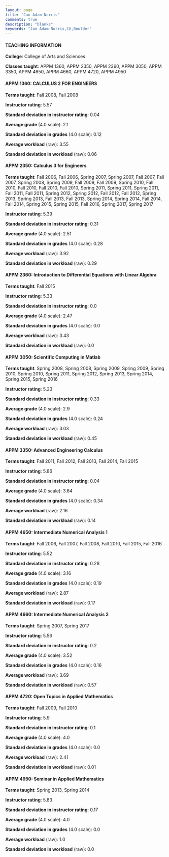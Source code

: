 ```yaml
---
layout: page
title: "Jan Adam Norris" 
comments: true
description: "blanks"
keywords: "Jan Adam Norris,CU,Boulder"
---
```

<head>
<script src="https://ajax.googleapis.com/ajax/libs/jquery/2.1.3/jquery.min.js"></script>
<script src="https://dl.dropboxusercontent.com/s/pc42nxpaw1ea4o9/highcharts.js?dl=0"></script>
<!-- <script src="../assets/js/highcharts.js"></script> -->
<style type="text/css">@font-face {
	font-family: "Bebas Neue";
	src: url(https://www.filehosting.org/file/details/544349/BebasNeue Regular.otf) format("opentype");
	}
	h1.Bebas { 
		font-family: "Bebas Neue", Verdana, Tahoma;
	}
</style>
</head>
	   
#### TEACHING INFORMATION

**College**: College of Arts and Sciences

**Classes taught**: APPM 1360, APPM 2350, APPM 2360, APPM 3050, APPM 3350, APPM 4650, APPM 4660, APPM 4720, APPM 4950

#### APPM 1360: CALCULUS 2 FOR ENGINEERS

**Terms taught**: Fall 2008, Fall 2008

**Instructor rating**: 5.57

**Standard deviation in instructor rating**: 0.04

**Average grade** (4.0 scale): 2.1

**Standard deviation in grades** (4.0 scale): 0.12

**Average workload** (raw): 3.55

**Standard deviation in workload** (raw): 0.06

#### APPM 2350: Calculus 3 for Engineers

**Terms taught**: Fall 2006, Fall 2006, Spring 2007, Spring 2007, Fall 2007, Fall 2007, Spring 2008, Spring 2009, Fall 2009, Fall 2009, Spring 2010, Fall 2010, Fall 2010, Fall 2010, Fall 2010, Spring 2011, Spring 2011, Spring 2011, Fall 2011, Fall 2011, Spring 2012, Spring 2012, Fall 2012, Fall 2012, Spring 2013, Spring 2013, Fall 2013, Fall 2013, Spring 2014, Spring 2014, Fall 2014, Fall 2014, Spring 2015, Spring 2015, Fall 2016, Spring 2017, Spring 2017

**Instructor rating**: 5.39

**Standard deviation in instructor rating**: 0.31

**Average grade** (4.0 scale): 2.51

**Standard deviation in grades** (4.0 scale): 0.28

**Average workload** (raw): 3.92

**Standard deviation in workload** (raw): 0.29

#### APPM 2360: Introduction to Differential Equations with Linear Algebra

**Terms taught**: Fall 2015

**Instructor rating**: 5.33

**Standard deviation in instructor rating**: 0.0

**Average grade** (4.0 scale): 2.47

**Standard deviation in grades** (4.0 scale): 0.0

**Average workload** (raw): 3.43

**Standard deviation in workload** (raw): 0.0

#### APPM 3050: Scientific Computing in Matlab

**Terms taught**: Spring 2008, Spring 2008, Spring 2009, Spring 2009, Spring 2010, Spring 2010, Spring 2011, Spring 2012, Spring 2013, Spring 2014, Spring 2015, Spring 2016

**Instructor rating**: 5.23

**Standard deviation in instructor rating**: 0.33

**Average grade** (4.0 scale): 2.9

**Standard deviation in grades** (4.0 scale): 0.24

**Average workload** (raw): 3.03

**Standard deviation in workload** (raw): 0.45

#### APPM 3350: Advanced Engineering Calculus

**Terms taught**: Fall 2011, Fall 2012, Fall 2013, Fall 2014, Fall 2015

**Instructor rating**: 5.86

**Standard deviation in instructor rating**: 0.04

**Average grade** (4.0 scale): 3.64

**Standard deviation in grades** (4.0 scale): 0.34

**Average workload** (raw): 2.16

**Standard deviation in workload** (raw): 0.14

#### APPM 4650: Intermediate Numerical Analysis 1

**Terms taught**: Fall 2006, Fall 2007, Fall 2008, Fall 2010, Fall 2015, Fall 2016

**Instructor rating**: 5.52

**Standard deviation in instructor rating**: 0.28

**Average grade** (4.0 scale): 3.16

**Standard deviation in grades** (4.0 scale): 0.19

**Average workload** (raw): 2.87

**Standard deviation in workload** (raw): 0.17

#### APPM 4660: Intermediate Numerical Analysis 2

**Terms taught**: Spring 2007, Spring 2017

**Instructor rating**: 5.56

**Standard deviation in instructor rating**: 0.2

**Average grade** (4.0 scale): 3.52

**Standard deviation in grades** (4.0 scale): 0.16

**Average workload** (raw): 3.69

**Standard deviation in workload** (raw): 0.57

#### APPM 4720: Open Topics in Applied Mathematics

**Terms taught**: Fall 2009, Fall 2010

**Instructor rating**: 5.9

**Standard deviation in instructor rating**: 0.1

**Average grade** (4.0 scale): 4.0

**Standard deviation in grades** (4.0 scale): 0.0

**Average workload** (raw): 2.41

**Standard deviation in workload** (raw): 0.01

#### APPM 4950: Seminar in Applied Mathematics

**Terms taught**: Spring 2013, Spring 2014

**Instructor rating**: 5.83

**Standard deviation in instructor rating**: 0.17

**Average grade** (4.0 scale): 4.0

**Standard deviation in grades** (4.0 scale): 0.0

**Average workload** (raw): 1.0

**Standard deviation in workload** (raw): 0.0

